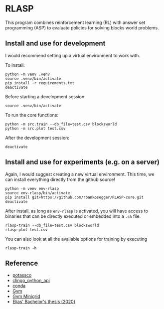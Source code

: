 # RLASP
This program combines reinforcement learning (RL) with answer set programming (ASP) to evaluate policies for solving blocks world problems.

## Install and use for development

I would recommend setting up a virtual environment to work with.

To install:

	python -m venv .venv
	source .venv/bin/activate
	pip install -r requirements.txt	
	deactivate
	
Before starting a development session:

	source .venv/bin/activate
	
To run the core functions:

	python -m src.train --db_file=test.csv blocksworld
	python -m src.plot test.csv
	
After the development session:

	deactivate
	
## Install and use for experiments (e.g. on a server)

Again, I would suggest creating a new virtual environment.
This time, we can install everything directly from the github source!
	
	python -m venv env-rlasp
	source env-rlasp/bin/activate
	pip install git+https://github.com/rbankosegger/RLASP-core.git
	deactivate
	
After install, as long as `env-rlasp` is activated, you will have access to binaries that can be directly executed or embedded into a `.sh` file.

	rlasp-train --db_file=test.csv blocksworld
	rlasp-plot test.csv

You can also look at all the available options for training by executing

	rlasp-train -h
	

## Reference

 * [potassco](https://potassco.org)
 * [clingo_python_api](https://potassco.org/clingo/#packages)
 * [conda](https://docs.conda.io/en/latest/)
 * [Gym](http://gym.openai.com/)
 * [Gym Minigrid](https://github.com/maximecb/gym-minigrid)
 * [Elias' Bachelor's thesis (2020)](https://fuxgeist.com/thesis.pdf)
